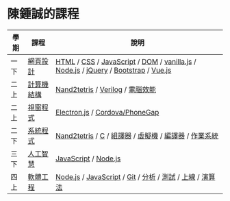 # 陳鍾誠的課程

學期   | 課程                  | 說明
-------|-----------------------|---------------------
一下  | [網頁設計]                | [HTML] / [CSS] / [JavaScript] / [DOM] / [vanilla.js] / [Node.js] / [jQuery] / [Bootstrap] / [Vue.js]
二上  | [計算機結構]              | [Nand2tetris] / [Verilog] / [電腦效能]
二上  | [視窗程式]                | [Electron.js] / [Cordova/PhoneGap]
二下  | [系統程式]                | [Nand2tetris] / [C] / [組譯器] / [虛擬機] / [編譯器] / [作業系統]
三下  | [人工智慧]                | [JavaScript] / [Node.js]
四上  | [軟體工程]                | [Node.js] / [JavaScript] / [Git] / [分析] / [測試] / [上線] / [演算法]

[網頁設計]:webProgramming
[計算機結構]:computerOrganization
[視窗程式]:windowProgramming
[系統程式]:systemProgramming
[人工智慧]:ai
[軟體工程]:softwareEngineering

[Nand2tetris]:nand2tetris
[Verilog]:verilog
[電腦效能]:computerOrganization/performance.md

[Electron.js]:windowProgramming/electron
[Cordova/PhoneGap]:windowProgramming/cordova/

[C]:systemProgramming/C/
[組譯器]:systemProgramming/asm/
[虛擬機]:systemProgramming/vm/
[編譯器]:systemProgramming/compiler/
[作業系統]:systemProgramming/os/

[Git]:git.md
[演算法]:algorithm/
[分析]:softwareEngineering/analysis.md
[測試]:softwareEngineering/test.md
[上線]:softwareEngineering/operation.md

[HTML]:webProgramming/html
[CSS]:webProgramming/css
[JavaScript]:webProgramming/javascript
[Node.js]:webProgramming/nodejs
[jQuery]:webProgramming/jquery
[Bootstrap]:webProgramming/bootstrap
[DOM]:webProgramming/dom
[vanilla.js]:webProgramming/vanillajs
[Vue.js]:webProgramming/vuejs
